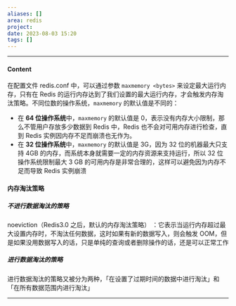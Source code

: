 ```yaml
---
aliases: []
area: redis
project: 
date: 2023-08-03 15:20
tags: []
---
```

---
#### Content
在配置文件 redis.conf 中，可以通过参数 `maxmemory <bytes>` 来设定最大运行内存，只有在 Redis 的运行内存达到了我们设置的最大运行内存，才会触发内存淘汰策略。不同位数的操作系统，`maxmemory` 的默认值是不同的：
- 在 **64 位操作系统**中，`maxmemory` 的默认值是 0，表示没有内存大小限制，那么不管用户存放多少数据到 Redis 中，Redis 也不会对可用内存进行检查，直到 Redis 实例因内存不足而崩溃也无作为。
- 在 **32 位操作系统**中，`maxmemory` 的默认值是 3G，因为 32 位的机器最大只支持 4GB 的内存，而系统本身就需要一定的内存资源来支持运行，所以 32 位操作系统限制最大 3 GB 的可用内存是非常合理的，这样可以避免因为内存不足而导致 Redis 实例崩溃

#### 内存淘汰策略
##### 不进行数据淘汰的策略
noeviction（Redis3.0 之后，默认的内存淘汰策略） ：它表示当运行内存超过最大设置内存时，不淘汰任何数据，这时如果有新的数据写入，则会触发 OOM，但是如果没用数据写入的话，只是单纯的查询或者删除操作的话，还是可以正常工作

##### 进行数据淘汰的策略
进行数据淘汰的策略又被分为两种，「在设置了过期时间的数据中进行淘汰」和「在所有数据范围内进行淘汰」



---
